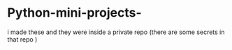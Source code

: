 # Python-mini-projects-
i made these and they were inside a private repo (there are some secrets in that repo )

